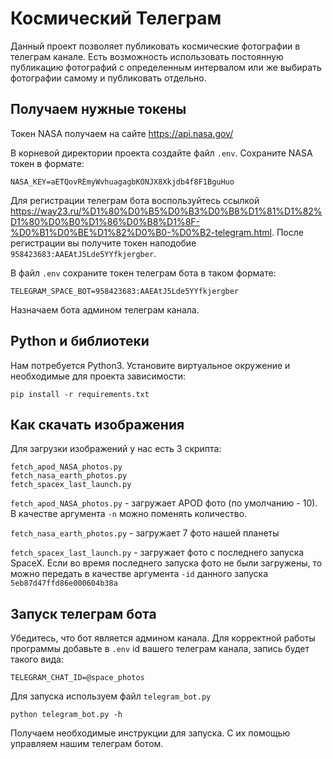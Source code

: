 # Космический Телеграм
Данный проект позволяет публиковать космические фотографии в телеграм канале. Есть возможность использовать постоянную публикацию фотографий с определенным интервалом или же выбирать фотографии самому и публиковать отдельно.

## Получаем нужные токены
Токен NASA получаем на сайте https://api.nasa.gov/

В корневой директории проекта создайте файл `.env`. Сохраните NASA токен в формате:
```
NASA_KEY=aETQovREmyWvhuagagbKONJX8Xkjdb4f8F1BguHuo
```

Для регистрации телеграм бота воспользуйтесь ссылкой https://way23.ru/%D1%80%D0%B5%D0%B3%D0%B8%D1%81%D1%82%D1%80%D0%B0%D1%86%D0%B8%D1%8F-%D0%B1%D0%BE%D1%82%D0%B0-%D0%B2-telegram.html. После регистрации вы получите токен наподобие `958423683:AAEAtJ5Lde5YYfkjergber`. 

В файл `.env` сохраните токен телеграм бота в таком формате:
```
TELEGRAM_SPACE_BOT=958423683:AAEAtJ5Lde5YYfkjergber
```
Назначаем бота админом телеграм канала.

## Python и библиотеки
Нам потребуется Python3. Установите виртуальное окружение и необходимые для проекта зависимости:
```
pip install -r requirements.txt
```

## Как скачать изображения
Для загрузки изображений у нас есть 3 скрипта:
```
fetch_apod_NASA_photos.py
fetch_nasa_earth_photos.py
fetch_spacex_last_launch.py
```
`fetch_apod_NASA_photos.py` - загружает APOD фото (по умолчанию - 10). В качестве аргумента `-n` можно поменять количество.

`fetch_nasa_earth_photos.py` - загружает 7 фото нашей планеты

`fetch_spacex_last_launch.py` - загружает фото с последнего запуска SpaceX. Если во время последнего запуска фото не были загружены, то можно передать в качестве аргумента `-id` данного запуска `5eb87d47ffd86e000604b38a`

## Запуск телеграм бота
Убедитесь, что бот является админом канала.
Для корректной работы программы добавьте в `.env` id вашего телеграм канала, запись будет такого вида:
```
TELEGRAM_CHAT_ID=@space_photos
```
Для запуска используем файл `telegram_bot.py`
```
python telegram_bot.py -h
```
Получаем необходимые инструкции для запуска. С их помощью управляем нашим телеграм ботом.